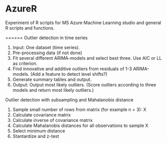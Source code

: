 AzureR
======

Experiment of R scripts for MS Azure Machine Learning studio and general R scripts and functions.

======
Outlier detection in time series

1. Input: One dataset (time series).
2. Pre-processing data (if not done)
3. Fit several different ARIMA-models and select best three. Use AIC or LL as criterion.
5. Find innovative and additive outliers from residuals of 1-3 ARIMA-models. (Add a feature to detect level shifts?)
6. Generate summary tables and output.
7. Output: Output most likely outliers. (Score outliers according to three models and return most likely outliers.)

Outlier detection with subsampling and Mahalanobis distance

1. Sample small number of rows from matrix (for example n = 3): X
2. Calculate covariance matrix
3. Calculate inverse of covariance matrix
4. Calculate Mahalanobis distances for all observations to sample X
5. Select minimum distance
6. Stantardize and z-test
